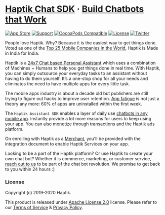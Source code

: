 # [Haptik Chat SDK](https://haptik.ai/) &middot; [Build Chatbots that Work](https://haptik.ai/contact-us)

[![App Store](https://img.shields.io/badge/App%20Store-Haptik-2196F3.svg)](https://itunes.apple.com/in/app/haptik-personal-assistant/id640450339)
[![Support](https://img.shields.io/badge/support-iOS%209%2B-2196F3.svg)](https://img.shields.io/badge/support-iOS%209%2B-2196F3.svg)
[![CocoaPods Compatible](https://img.shields.io/badge/pod-v1.8.4-2196F3.svg)](https://img.shields.io/badge/pod-v1.8.4-2196F3.svg)
[![License](https://img.shields.io/badge/license-Apache%20License%202.0-blue.svg)](https://raw.githubusercontent.com/hellohaptik/HaptikLib-iOS/master/LICENSE)
[![Twitter](https://img.shields.io/badge/twitter-%40haptik-2196F3.svg)](http://twitter.com/haptik)

People love Haptik. Why? Because it is the easiest way to get things done. Voted as one of the [Top 25 Mobile Companies in the World](https://haptik.ai/news-media), Haptik is Made in India for India.

Haptik is a [24x7 Chat based Personal Assistant](https://haptik.ai/about-app) which uses a combination of Machines + Humans to help you get things done in real time.
With Haptik, you can simply outsource your everyday tasks to an assistant without having to do them yourself. It’s a one-stop shop for all your needs and eliminates the need to have multiple apps for every little task.

The mobile apps industry is about a decade old but publishers are still trying to figure out hacks to improve user retention. [App fatigue](https://haptik.ai/case-study-report) is not just a theory any more: 60% of apps are uninstalled within the first week.

The `Haptik Assistant SDK` enables a layer of daily use [chatbots in any mobile app](https://haptik.ai/chatbot-report). Instantly provide a lot more reasons for users to keep using your app. You can also monetize through transactions and the Haptik ads platform.

On enrolling with Haptik as a [Merchant](https://haptik.ai/contact-us), you'll be provided with the integration document to enable Haptik Services on your app.

Looking to be a part of the Haptik platform? Or use Haptik to create your own chat bot? Whether it is commerce, marketing, or customer service, [reach out to us](https://haptik.ai/contact-us) to be part of the chat bot revolution. We promise to get back to you within 24 hours :)

### License

Copyright (c) 2019-2020 Haptik.

This product is released under [Apache License 2.0](https://raw.githubusercontent.com/hellohaptik/HaptikLib-iOS/master/LICENSE) license.
Please refer to our [Terms of Service](https://haptik.ai/terms-conditions) & [Privacy Policy](https://haptik.ai/privacy_mob).
